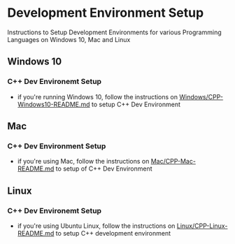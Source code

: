 # Development Environment Setup

Instructions to Setup Development Environments for various Programming Languages on Windows 10, Mac and Linux

## Windows 10

### C++ Dev Environemt Setup

- if you're running Windows 10, follow the instructions on [Windows/CPP-Windows10-README.md](Windows/CPP-Windows10-README.md) to setup C++ Dev Environment

## Mac 

### C++ Dev Environment Setup

- if you're using Mac, follow the instructions on [Mac/CPP-Mac-README.md](Mac/CPP-Mac-README.md) to setup of C++ Dev Environment

## Linux

### C++ Dev Environemt Setup

- if you're using Ubuntu Linux, follow the instructions on [Linux/CPP-Linux-README.md](Linux/CPP-Linux-README.md) to setup C++ development environment
